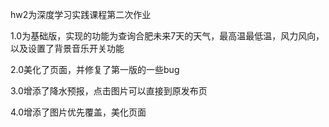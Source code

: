 hw2为深度学习实践课程第二次作业

1.0为基础版，实现的功能为查询合肥未来7天的天气，最高温最低温，风力风向，以及设置了背景音乐开关功能

2.0美化了页面，并修复了第一版的一些bug

3.0增添了降水预报，点击图片可以直接到原发布页

4.0增添了图片优先覆盖，美化页面
